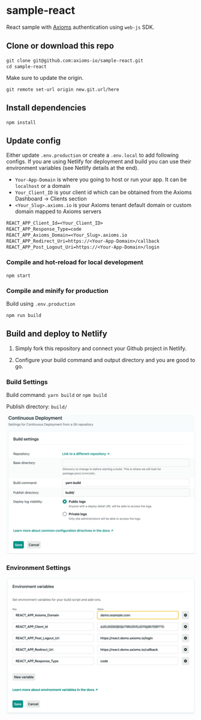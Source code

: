# sample-react
React sample with [Axioms](https://axioms.io) authentication using `web-js` SDK.


## Clone or download this repo
```
git clone git@github.com:axioms-io/sample-react.git
cd sample-react
```

Make sure to update the origin.

```
git remote set-url origin new.git.url/here
```

## Install dependencies
```
npm install
```

## Update config
Either update `.env.production` or create a `.env.local` to add following configs. If you are using Netlify for deployment and build you can use their environment variables (see Netlify details at the end).

- `Your-App-Domain` is where you going to host or run your app. It can be `localhost` or a domain
- `Your_Client_ID` is your client id which can be obtained from the Axioms Dashboard -> Clients section
- `<Your_Slug>.axioms.io` is your Axioms tenant default domain or custom domain mapped to Axioms servers

```
REACT_APP_Client_Id=<Your_Client_ID>
REACT_APP_Response_Type=code
REACT_APP_Axioms_Domain=<Your_Slug>.axioms.io
REACT_APP_Redirect_Uri=https://<Your-App-Domain>/callback
REACT_APP_Post_Logout_Uri=https://<Your-App-Domain>/login
```

### Compile and hot-reload for local development
```
npm start
```

### Compile and minify for production

Build using `.env.production`

```
npm run build
```

## Build and deploy to Netlify

1. Simply fork this repository and connect your Github project in Netlify.

2. Configure your build command and output directory and you are good to go.


### Build Settings
Build command: `yarn build` or `npm build`

Publish directory: `build/`

![Build settings](build_settings.jpg)

### Environment Settings
![Build Environment settings](build_env_settings.jpg)